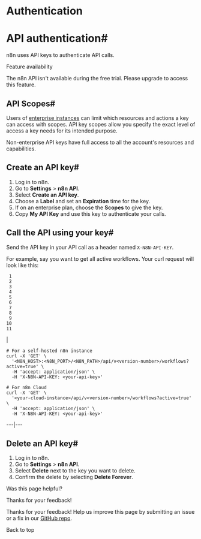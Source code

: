 # Authentication

[ ](https://github.com/n8n-io/n8n-docs/edit/main/docs/api/authentication.md "Edit this page")

# API authentication#

n8n uses API keys to authenticate API calls.

Feature availability

The n8n API isn't available during the free trial. Please upgrade to access this feature.

## API Scopes#

Users of [enterprise instances](https://n8n.io/enterprise/) can limit which resources and actions a key can access with scopes. API key scopes allow you specify the exact level of access a key needs for its intended purpose.

Non-enterprise API keys have full access to all the account's resources and capabilities.

## Create an API key#

  1. Log in to n8n.
  2. Go to **Settings** > **n8n API**.
  3. Select **Create an API key**.
  4. Choose a **Label** and set an **Expiration** time for the key.
  5. If on an enterprise plan, choose the **Scopes** to give the key.
  6. Copy **My API Key** and use this key to authenticate your calls.



## Call the API using your key#

Send the API key in your API call as a header named `X-N8N-API-KEY`. 

For example, say you want to get all active workflows. Your curl request will look like this:
    
    
     1
     2
     3
     4
     5
     6
     7
     8
     9
    10
    11

| 
    
    
    # For a self-hosted n8n instance
    curl -X 'GET' \
      '<N8N_HOST>:<N8N_PORT>/<N8N_PATH>/api/v<version-number>/workflows?active=true' \
      -H 'accept: application/json' \
      -H 'X-N8N-API-KEY: <your-api-key>'
    
    # For n8n Cloud
    curl -X 'GET' \
      '<your-cloud-instance>/api/v<version-number>/workflows?active=true' \
      -H 'accept: application/json' \
      -H 'X-N8N-API-KEY: <your-api-key>'
      
  
---|---  
  
## Delete an API key#

  1. Log in to n8n.
  2. Go to **Settings** > **n8n API**.
  3. Select **Delete** next to the key you want to delete.
  4. Confirm the delete by selecting **Delete Forever**.

Was this page helpful? 

Thanks for your feedback! 

Thanks for your feedback! Help us improve this page by submitting an issue or a fix in our [GitHub repo](https://github.com/n8n-io/n8n-docs). 

Back to top 
